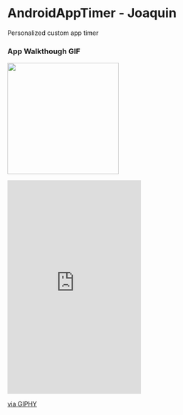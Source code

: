 # AndroidAppTimer - Joaquin

Personalized custom app timer


### App Walkthough GIF
<img src="https://giphy.com/gifs/8oXe43wgOnArZIOULZ" width=250><br>

<iframe src="https://giphy.com/embed/8oXe43wgOnArZIOULZ" width="300" height="480" frameBorder="0" class="giphy-embed" allowFullScreen></iframe><p><a href="https://giphy.com/gifs/8oXe43wgOnArZIOULZ">via GIPHY</a></p>
